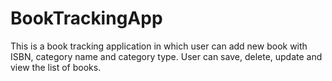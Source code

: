 # BookTrackingApp
This is a book tracking application in which user can add new book with ISBN, category name and category type. User can save, delete, update and view the list of books.
